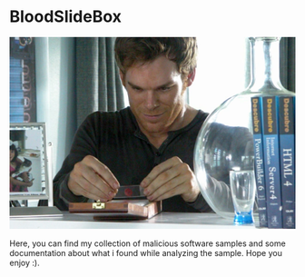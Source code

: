 # BloodSlideBox

<p align="center">
  <img src="./rsrc/img.png" alt="Dex">
</p>

Here, you can find my collection of malicious software samples and some documentation about what i found while analyzing the sample. Hope you enjoy :). 